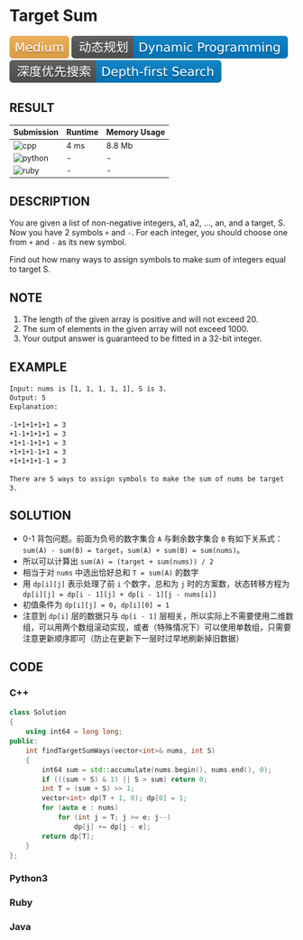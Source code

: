 # Target Sum

![Medium](../../materials/-Medium-f0ad4e.svg) ![Dynamic_Programming](../../materials/动态规划-Dynamic_Programming-007ec6.svg) ![Depth--first_Search](../../materials/深度优先搜索-Depth--first_Search-007ec6.svg)

## RESULT

| Submission                                                        | Runtime | Memory Usage |
| ----------------------------------------------------------------- | ------- | ------------ |
| ![cpp](https://img.shields.io/badge/leetcode494-cpp-f34b7d.svg)   | 4 ms    | 8.8 Mb       |
| ![python](https://img.shields.io/badge/leetcode494-py-3572A5.svg) | -       | -            |
| ![ruby](https://img.shields.io/badge/leetcode494-rb-701516.svg)   | -       | -            |

## DESCRIPTION

You are given a list of non-negative integers, a1, a2, ..., an, and a target, S. Now you have 2 symbols `+` and `-`. For each integer, you should choose one from `+` and `-` as its new symbol.

Find out how many ways to assign symbols to make sum of integers equal to target S.

## NOTE

1. The length of the given array is positive and will not exceed 20.
2. The sum of elements in the given array will not exceed 1000.
3. Your output answer is guaranteed to be fitted in a 32-bit integer.

## EXAMPLE

```plain
Input: nums is [1, 1, 1, 1, 1], S is 3. 
Output: 5
Explanation: 

-1+1+1+1+1 = 3
+1-1+1+1+1 = 3
+1+1-1+1+1 = 3
+1+1+1-1+1 = 3
+1+1+1+1-1 = 3

There are 5 ways to assign symbols to make the sum of nums be target 3.
```

## SOLUTION

* 0-1 背包问题。前面为负号的数字集合 `A` 与剩余数字集合 `B` 有如下关系式： `sum(A) - sum(B) = target`，`sum(A) + sum(B) = sum(nums)`。
* 所以可以计算出 `sum(A) = (target + sum(nums)) / 2`
* 相当于对 `nums` 中选出恰好总和 `T = sum(A)` 的数字
* 用 `dp[i][j]` 表示处理了前 `i` 个数字，总和为 `j` 时的方案数，状态转移方程为 `dp[i][j] = dp[i - 1][j] + dp[i - 1][j - nums[i]]`
* 初值条件为 `dp[i][j] = 0`，`dp[i][0] = 1`
* 注意到 `dp[i]` 层的数据只与 `dp[i - 1]` 层相关，所以实际上不需要使用二维数组，可以用两个数组滚动实现，或者（特殊情况下）可以使用单数组，只需要注意更新顺序即可（防止在更新下一层时过早地刷新掉旧数据）

## CODE

### C++

```cpp
class Solution
{
    using int64 = long long;
public:
    int findTargetSumWays(vector<int>& nums, int S)
    {
        int64 sum = std::accumulate(nums.begin(), nums.end(), 0);
        if (((sum + S) & 1) || S > sum) return 0;
        int T = (sum + S) >> 1;
        vector<int> dp(T + 1, 0); dp[0] = 1;
        for (auto e : nums)
            for (int j = T; j >= e; j--)
                dp[j] += dp[j - e];
        return dp[T];
    }
};
```

### Python3

### Ruby

### Java
